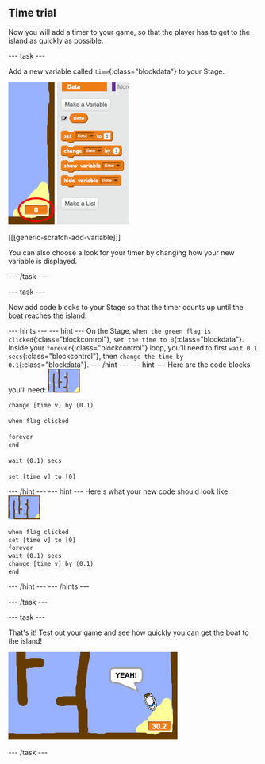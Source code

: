 ## Time trial

Now you will add a timer to your game, so that the player has to get to the island as quickly as possible.

--- task ---

Add a new variable called `time`{:class="blockdata"} to your Stage.

 ![screenshot](images/boat-variable.png)

[[[generic-scratch-add-variable]]]

You can also choose a look for your timer by changing how your new variable is displayed.

--- /task ---

--- task ---

Now add code blocks to your Stage so that the timer counts up until the boat reaches the island.

--- hints ---
--- hint ---
On the Stage, `when the green flag is clicked`{:class="blockcontrol"}, `set the time to 0`{:class="blockdata"}. Inside your `forever`{:class="blockcontrol"} loop, you'll need to first `wait 0.1 secs`{:class="blockcontrol"}, then `change the time by 0.1`{:class="blockdata"}.
--- /hint ---
--- hint ---
Here are the code blocks you'll need:
![stage](images/stage.png)
```blocks
change [time v] by (0.1)

when flag clicked

forever
end

wait (0.1) secs

set [time v] to [0]
```
--- /hint ---
--- hint ---
Here's what your new code should look like:
![stage](images/stage.png)
```blocks
when flag clicked
set [time v] to [0]
forever
wait (0.1) secs
change [time v] by (0.1)
end
```
--- /hint ---
--- /hints ---

--- /task ---

--- task ---

That's it! Test out your game and see how quickly you can get the boat to the island!

 ![screenshot](images/boat-variable-test.png)

--- /task ---
